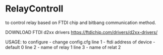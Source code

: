 # RelayControll
to control relay based on FTDI chip and bitbang communication method.

DOWNLOAD FTDI d2xx drivers https://ftdichip.com/drivers/d2xx-drivers/

USAGE:
to configure - change config.cfg
line 1 - ftdi address of device - default 0
line 2 - name of relay 1
line 3 - name of relat 2

